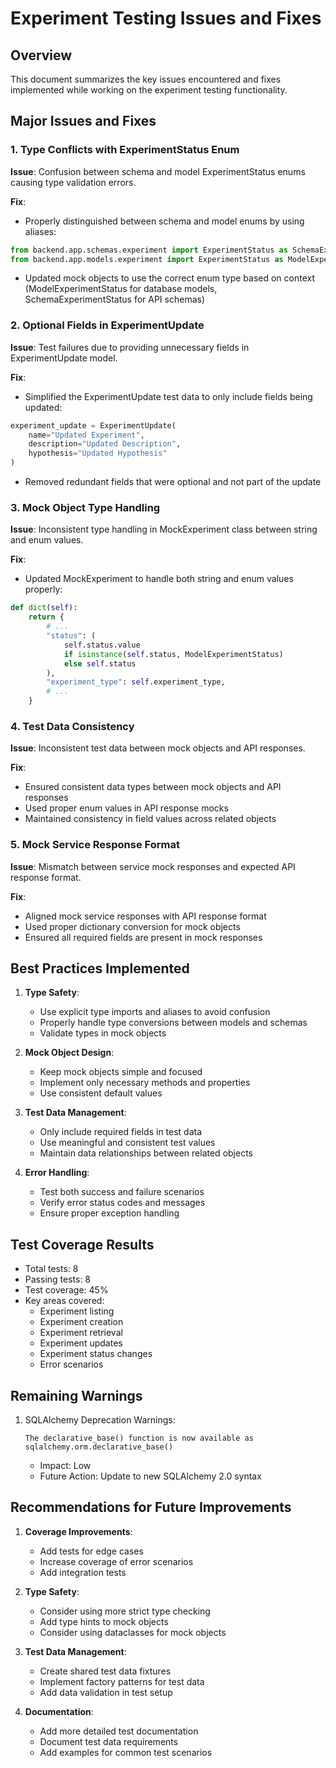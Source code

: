 # Experiment Testing Issues and Fixes

## Overview
This document summarizes the key issues encountered and fixes implemented while working on the experiment testing functionality.

## Major Issues and Fixes

### 1. Type Conflicts with ExperimentStatus Enum
**Issue**: Confusion between schema and model ExperimentStatus enums causing type validation errors.

**Fix**:
- Properly distinguished between schema and model enums by using aliases:
```python
from backend.app.schemas.experiment import ExperimentStatus as SchemaExperimentStatus
from backend.app.models.experiment import ExperimentStatus as ModelExperimentStatus
```
- Updated mock objects to use the correct enum type based on context (ModelExperimentStatus for database models, SchemaExperimentStatus for API schemas)

### 2. Optional Fields in ExperimentUpdate
**Issue**: Test failures due to providing unnecessary fields in ExperimentUpdate model.

**Fix**:
- Simplified the ExperimentUpdate test data to only include fields being updated:
```python
experiment_update = ExperimentUpdate(
    name="Updated Experiment",
    description="Updated Description",
    hypothesis="Updated Hypothesis"
)
```
- Removed redundant fields that were optional and not part of the update

### 3. Mock Object Type Handling
**Issue**: Inconsistent type handling in MockExperiment class between string and enum values.

**Fix**:
- Updated MockExperiment to handle both string and enum values properly:
```python
def dict(self):
    return {
        # ...
        "status": (
            self.status.value
            if isinstance(self.status, ModelExperimentStatus)
            else self.status
        ),
        "experiment_type": self.experiment_type,
        # ...
    }
```

### 4. Test Data Consistency
**Issue**: Inconsistent test data between mock objects and API responses.

**Fix**:
- Ensured consistent data types between mock objects and API responses
- Used proper enum values in API response mocks
- Maintained consistency in field values across related objects

### 5. Mock Service Response Format
**Issue**: Mismatch between service mock responses and expected API response format.

**Fix**:
- Aligned mock service responses with API response format
- Used proper dictionary conversion for mock objects
- Ensured all required fields are present in mock responses

## Best Practices Implemented

1. **Type Safety**:
   - Use explicit type imports and aliases to avoid confusion
   - Properly handle type conversions between models and schemas
   - Validate types in mock objects

2. **Mock Object Design**:
   - Keep mock objects simple and focused
   - Implement only necessary methods and properties
   - Use consistent default values

3. **Test Data Management**:
   - Only include required fields in test data
   - Use meaningful and consistent test values
   - Maintain data relationships between related objects

4. **Error Handling**:
   - Test both success and failure scenarios
   - Verify error status codes and messages
   - Ensure proper exception handling

## Test Coverage Results

- Total tests: 8
- Passing tests: 8
- Test coverage: 45%
- Key areas covered:
  - Experiment listing
  - Experiment creation
  - Experiment retrieval
  - Experiment updates
  - Experiment status changes
  - Error scenarios

## Remaining Warnings

1. SQLAlchemy Deprecation Warnings:
   ```
   The declarative_base() function is now available as sqlalchemy.orm.declarative_base()
   ```
   - Impact: Low
   - Future Action: Update to new SQLAlchemy 2.0 syntax

## Recommendations for Future Improvements

1. **Coverage Improvements**:
   - Add tests for edge cases
   - Increase coverage of error scenarios
   - Add integration tests

2. **Type Safety**:
   - Consider using more strict type checking
   - Add type hints to mock objects
   - Consider using dataclasses for mock objects

3. **Test Data Management**:
   - Create shared test data fixtures
   - Implement factory patterns for test data
   - Add data validation in test setup

4. **Documentation**:
   - Add more detailed test documentation
   - Document test data requirements
   - Add examples for common test scenarios
